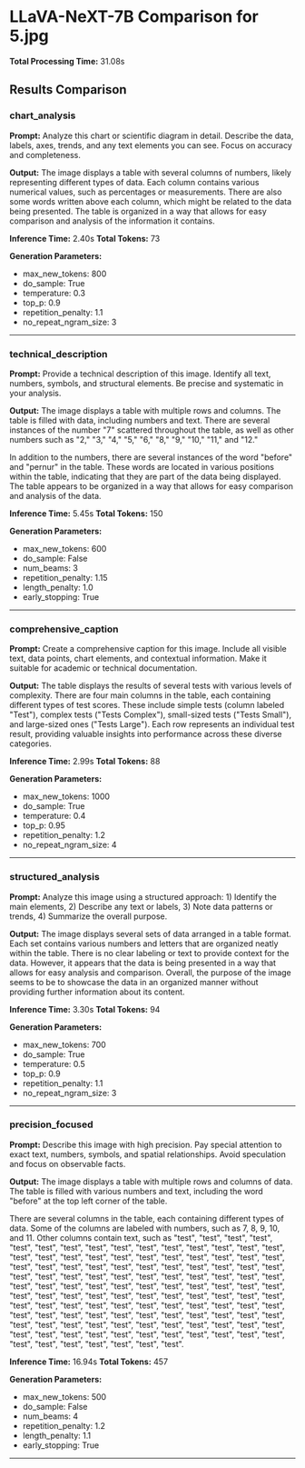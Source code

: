 # LLaVA-NeXT-7B Comparison for 5.jpg

**Total Processing Time:** 31.08s

## Results Comparison

### chart_analysis

**Prompt:** Analyze this chart or scientific diagram in detail. Describe the data, labels, axes, trends, and any text elements you can see. Focus on accuracy and completeness.

**Output:** The image displays a table with several columns of numbers, likely representing different types of data. Each column contains various numerical values, such as percentages or measurements. There are also some words written above each column, which might be related to the data being presented. The table is organized in a way that allows for easy comparison and analysis of the information it contains.

**Inference Time:** 2.40s
**Total Tokens:** 73

**Generation Parameters:**
- max_new_tokens: 800
- do_sample: True
- temperature: 0.3
- top_p: 0.9
- repetition_penalty: 1.1
- no_repeat_ngram_size: 3

---

### technical_description

**Prompt:** Provide a technical description of this image. Identify all text, numbers, symbols, and structural elements. Be precise and systematic in your analysis.

**Output:** The image displays a table with multiple rows and columns. The table is filled with data, including numbers and text. There are several instances of the number "7" scattered throughout the table, as well as other numbers such as "2," "3," "4," "5," "6," "8," "9," "10," "11," and "12."

In addition to the numbers, there are several instances of the word "before" and "pernur" in the table. These words are located in various positions within the table, indicating that they are part of the data being displayed. The table appears to be organized in a way that allows for easy comparison and analysis of the data.

**Inference Time:** 5.45s
**Total Tokens:** 150

**Generation Parameters:**
- max_new_tokens: 600
- do_sample: False
- num_beams: 3
- repetition_penalty: 1.15
- length_penalty: 1.0
- early_stopping: True

---

### comprehensive_caption

**Prompt:** Create a comprehensive caption for this image. Include all visible text, data points, chart elements, and contextual information. Make it suitable for academic or technical documentation.

**Output:** The table displays the results of several tests with various levels of complexity. There are four main columns in the table, each containing different types of test scores. These include simple tests (column labeled "Test"), complex tests ("Tests Complex"), small-sized tests ("Tests Small"), and large-sized ones ("Tests Large"). Each row represents an individual test result, providing valuable insights into performance across these diverse categories.

**Inference Time:** 2.99s
**Total Tokens:** 88

**Generation Parameters:**
- max_new_tokens: 1000
- do_sample: True
- temperature: 0.4
- top_p: 0.95
- repetition_penalty: 1.2
- no_repeat_ngram_size: 4

---

### structured_analysis

**Prompt:** Analyze this image using a structured approach: 1) Identify the main elements, 2) Describe any text or labels, 3) Note data patterns or trends, 4) Summarize the overall purpose.

**Output:** The image displays several sets of data arranged in a table format. Each set contains various numbers and letters that are organized neatly within the table. There is no clear labeling or text to provide context for the data. However, it appears that the data is being presented in a way that allows for easy analysis and comparison. Overall, the purpose of the image seems to be to showcase the data in an organized manner without providing further information about its content.

**Inference Time:** 3.30s
**Total Tokens:** 94

**Generation Parameters:**
- max_new_tokens: 700
- do_sample: True
- temperature: 0.5
- top_p: 0.9
- repetition_penalty: 1.1
- no_repeat_ngram_size: 3

---

### precision_focused

**Prompt:** Describe this image with high precision. Pay special attention to exact text, numbers, symbols, and spatial relationships. Avoid speculation and focus on observable facts.

**Output:** The image displays a table with multiple rows and columns of data. The table is filled with various numbers and text, including the word "before" at the top left corner of the table. 

There are several columns in the table, each containing different types of data. Some of the columns are labeled with numbers, such as 7, 8, 9, 10, and 11. Other columns contain text, such as "test", "test", "test", "test", "test", "test", "test", "test", "test", "test", "test", "test", "test", "test", "test", "test", "test", "test", "test", "test", "test", "test", "test", "test", "test", "test", "test", "test", "test", "test", "test", "test", "test", "test", "test", "test", "test", "test", "test", "test", "test", "test", "test", "test", "test", "test", "test", "test", "test", "test", "test", "test", "test", "test", "test", "test", "test", "test", "test", "test", "test", "test", "test", "test", "test", "test", "test", "test", "test", "test", "test", "test", "test", "test", "test", "test", "test", "test", "test", "test", "test", "test", "test", "test", "test", "test", "test", "test", "test", "test", "test", "test", "test", "test", "test", "test", "test", "test", "test", "test", "test", "test", "test", "test", "test", "test", "test", "test", "test", "test", "test", "test", "test", "test", "test", "test", "test", "test", "test", "test", "test".

**Inference Time:** 16.94s
**Total Tokens:** 457

**Generation Parameters:**
- max_new_tokens: 500
- do_sample: False
- num_beams: 4
- repetition_penalty: 1.2
- length_penalty: 1.1
- early_stopping: True

---

